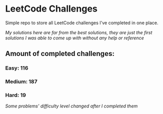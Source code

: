 
# LeetCode Challenges

Simple repo to store all LeetCode challenges I've completed in one place.

<i>My solutions here are far from the best solutions, they are just the first solutions I was able to come up with without any help or reference</i>

## Amount of completed challenges:

### Easy: 116

### Medium: 187

### Hard: 19

<i>Some problems' difficulty level changed after I completed them</i>
